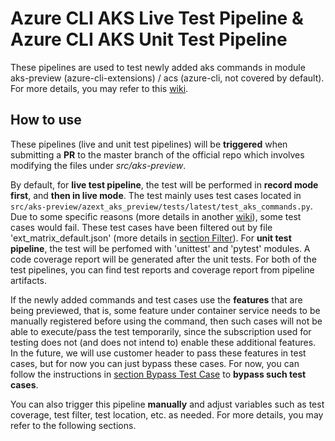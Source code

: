 # Azure CLI AKS Live Test Pipeline & Azure CLI AKS Unit Test Pipeline

These pipelines are used to test newly added aks commands in module aks-preview (azure-cli-extensions) / acs (azure-cli, not covered by default). For more details, you may refer to this [wiki](https://dev.azure.com/msazure/CloudNativeCompute/_wiki/wikis/CloudNativeCompute.wiki/358312/AZCLI-AKS-Live-Unit-Test-Pipelines).

## How to use

These pipelines (live and unit test pipelines) will be **triggered** when submitting a **PR** to the master branch of the official repo which involves modifying the files under *src/aks-preview*.

By default, for **live test pipeline**, the test will be performed in **record mode first**, and **then in live mode**. The test mainly uses test cases located in ```src/aks-preview/azext_aks_preview/tests/latest/test_aks_commands.py```. Due to some specific reasons (more details in another [wiki](https://dev.azure.com/msazure/CloudNativeCompute/_wiki/wikis/CloudNativeCompute.wiki/157433/Live-Test-Failures-in-aks-preview-(with-bare-sub))), some test cases would fail. These test cases have been filtered out by file 'ext_matrix_default.json' (more details in [section Filter](#Filter)). For **unit test pipeline**, the test will be perfomed with 'unittest' and 'pytest' modules. A code coverage report will be generated after the unit tests. For both of the test pipelines, you can find test reports and coverage report from pipeline artifacts. 

If the newly added commands and test cases use the **features** that are being previewed, that is, some feature under container service needs to be manually registered before using the command, then such cases will not be able to execute/pass the test temporarily, since the subscription used for testing does not (and does not intend to) enable these additional features. In the future, we will use customer header to pass these features in test cases, but for now you can just bypass these cases. For now,  you can follow the instructions in [section Bypass Test Case](#bypass-test-case) to **bypass such test cases**. 

You can also trigger this pipeline **manually** and adjust variables such as test coverage, test filter, test location, etc. as needed. For more details, you may refer to the following sections.
